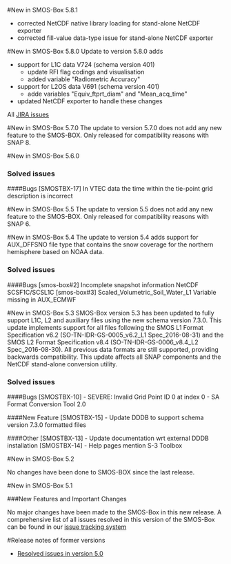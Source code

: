 #New in SMOS-Box 5.8.1
* corrected NetCDF native library loading for stand-alone NetCDF exporter
* corrected fill-value data-type issue for stand-alone NetCDF exporter

#New in SMOS-Box 5.8.0
Update to version 5.8.0 adds 
* support for L1C data V724 (schema version 401)
  * update RFI flag codings and visualisation
  * added variable "Radiometric Accuracy"
* support for L2OS data V691 (schema version 401)
  * adde variables "Equiv_ftprt_diam" and "Mean_acq_time"
* updated NetCDF exporter to handle these changes

All [JIRA issues](https://senbox.atlassian.net/issues/?jql=project%20%3D%20SMOSTBX%20AND%20fixVersion%20%3D%205.8.0%20ORDER%20BY%20priority%20DESC)

#New in SMOS-Box 5.7.0
The update to version 5.7.0 does not add any new feature to the SMOS-BOX. Only released for compatibility reasons with SNAP 8.

#New in SMOS-Box 5.6.0

### Solved issues
####Bugs
    [SMOSTBX-17] In VTEC data the time within the tie-point grid description is incorrect
    
    
#New in SMOS-Box 5.5
The update to version 5.5 does not add any new feature to the SMOS-BOX. Only released for compatibility reasons with SNAP 6.


#New in SMOS-Box 5.4
The update to version 5.4 adds support for AUX_DFFSNO file type that contains the 
snow coverage for the northern hemisphere based on NOAA data.

### Solved issues
####Bugs
    [smos-box#2] Incomplete snapshot information NetCDF SCSF1C/SCSL1C
    [smos-box#3] Scaled_Volumetric_Soil_Water_L1 Variable missing in AUX_ECMWF


#New in SMOS-Box 5.3
SMOS-Box version 5.3 has been updated to fully support L1C, L2 and auxiliary files using the new schema version 7.3.0. 
This update implements support for all files following the SMOS L1 Format Specification v6.2 (SO-TN-IDR-GS-0005_v6.2_L1 Spec_2016-08-31) 
and the SMOS L2 Format Specification v8.4 (SO-TN-IDR-GS-0006_v8.4_L2 Spec_2016-08-30). 
All previous data formats are still supported, providing backwards compatibility. 
This update affects all SNAP components and the NetCDF stand-alone conversion utility.


### Solved issues
####Bugs
    [SMOSTBX-10] - SEVERE: Invalid Grid Point ID 0 at index 0 - SA Format Conversion Tool 2.0

####New Feature
    [SMOSTBX-15] - Update DDDB to support schema version 7.3.0 formatted files

####Other
    [SMOSTBX-13] - Update documentation wrt external DDDB installation
    [SMOSTBX-14] - Help pages mention S-3 Toolbox

#New in SMOS-Box 5.2

No changes have been done to SMOS-BOX since the last release. 

#New in SMOS-Box 5.1

###New Features and Important Changes

No major changes have been made to the SMOS-Box in this new release.
A comprehensive list of all issues resolved in this version of the SMOS-Box can be found in our 
[issue tracking system](https://senbox.atlassian.net/issues/?filter=11511)

#Release notes of former versions

* [Resolved issues in version 5.0](https://senbox.atlassian.net/issues/?filter=11510)

